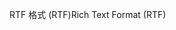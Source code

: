 <span data-ttu-id="72d5b-101">RTF 格式 (RTF)</span><span class="sxs-lookup"><span data-stu-id="72d5b-101">Rich Text Format (RTF)</span></span>